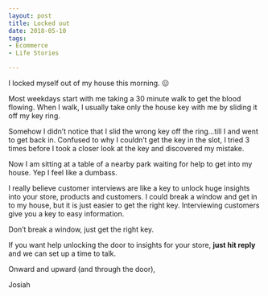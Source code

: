 ```yaml
---
layout: post
title: Locked out
date: 2018-05-10
tags:
- Ecommerce
- Life Stories

---
```


I locked myself out of my house this morning. 😖

Most weekdays start with me taking a 30 minute walk to get the blood flowing. When I walk, I usually take only the house key with me by sliding it off my key ring.

Somehow I didn’t notice that I slid the wrong key off the ring...till I and went to get back in. Confused to why I couldn’t get the key in the slot, I tried 3 times before I took a closer look at the key and discovered my mistake.

Now I am sitting at a table of a nearby park waiting for help to get into my house. Yep I feel like a dumbass.

I really believe customer interviews are like a key to unlock huge insights into your store, products and customers. I could break a window and get in to my house, but it is just easier to get the right key. Interviewing customers give you a key to easy information.

Don’t break a window, just get the right key. 

If you want help unlocking the door to insights for your store, **just hit reply** and we can set up a time to talk.

Onward and upward (and through the door),

Josiah

